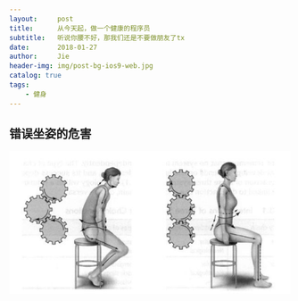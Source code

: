 ```yaml
---
layout:     post
title:      从今天起，做一个健康的程序员
subtitle:   听说你腰不好，那我们还是不要做朋友了tx
date:       2018-01-27
author:     Jie
header-img: img/post-bg-ios9-web.jpg
catalog: true
tags:
    - 健身
---
```



## 错误坐姿的危害
![](../img/zuozi.jpg)

